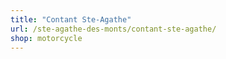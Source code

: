 ```yaml
---
title: "Contant Ste-Agathe"
url: /ste-agathe-des-monts/contant-ste-agathe/
shop: motorcycle
---
```

